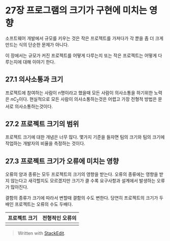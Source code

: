 # 27장 프로그램의 크기가 구현에 미치는 영향

소프트웨어 개발에서 규모를 키우는 것은 작은 프로젝트를 가져다가 각 뿐을 좀 더 크게 만드는 식의 단순한 문제가 아니다. 

이 장에서는 규모가 커진 프로젝트를 어떻게 다루는지 또는 작은 프로젝트는 어떻게 다루는지에 대해 이야기 한다.

## 27.1 의사소통과 크기

프로젝트에 참여하는 사람이 n명이라고 했을때 모든 사람이 의사소통을 하기위한 노력은 $nC_2$이다. 
현실적으로 모든 사람이 의사소통하는것은 어렵고 가장 전형적 방법은 문서로 의사소통하는것이다.

## 27.2 프로젝트 크기의 범위

프로젝트 크기에 대한 개념은 너무 많다. 몇가지 기준을 들자면 팀의 크기와 팀의 크기에 작업하는 개발자의 비율을 측정하는 것이다. 

## 27.3 프로젝트 크기가 오류에 미치는 영향

오류의 양과 종류는 모두 프로젝트의 크기의 영향을 받는다. 오류의 종류에는 영향을 받지 않는다고 새각할지도 모르겠지만 크기가 클 수록 요구사항과 설계에서 발생하는 오류가 많아진다. 

결함의 종류가 크기에 따라서 변할때 결함의 수도 변한다. 당연히 프로젝트의 크기가 두 배인 프로젝트는 오류의 수도 두배다.

| 프로젝트 크기 | 전형적인 오류의  |
|--|--|
|  |  |


> Written with [StackEdit](https://stackedit.io/).
<!--stackedit_data:
eyJoaXN0b3J5IjpbLTc3OTM4NjA3MSwtMTg5ODA5NTAwLC01Mz
U2NDMxMjEsLTI2NzI4MzA5MiwxNjY3NTU4NDEwLC0xMDg1MzM4
NzQ3XX0=
-->